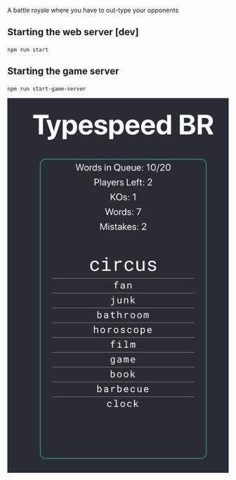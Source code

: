 A battle royale where you have to out-type your opponents

## Starting the web server [dev]

`npm run start`

## Starting the game server

`npm run start-game-server`

![Update - React Version](https://github.com/Craigievar/typespeed_br/blob/master/static/eximg2.png)
